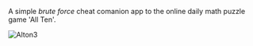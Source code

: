 A simple *brute force* cheat comanion app to the online daily math puzzle game 'All Ten'.

![Alton3](https://github.com/apnance/Alton/assets/4925726/926abd39-2ccc-4df3-b18e-2a5784d52746)
